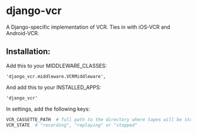 # django-vcr
A Django-specific implementation of VCR. Ties in with iOS-VCR and Android-VCR.

## Installation:
Add this to your MIDDLEWARE_CLASSES:
```
'django_vcr.middleware.VCRMiddleware',
```

And add this to your INSTALLED_APPS:
```
'django_vcr'
```

In settings, add the following keys:
```python
VCR_CASSETTE_PATH  # full path to the directory where tapes will be stored
VCR_STATE  # "recording", "replaying" or "stopped"
